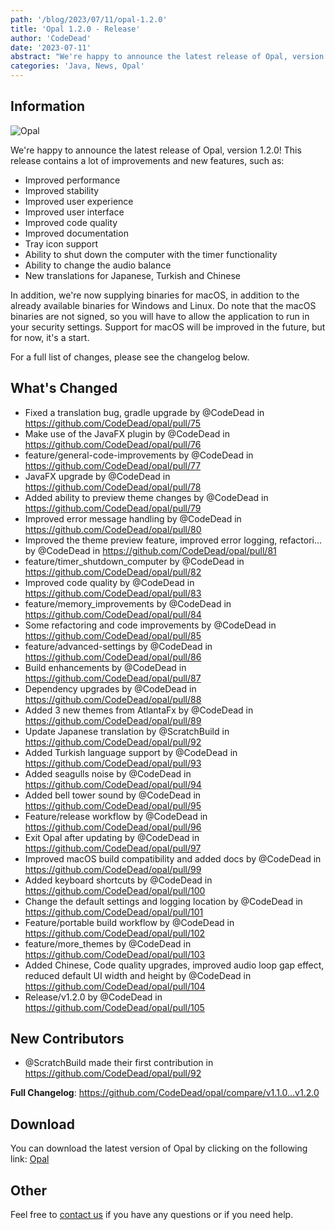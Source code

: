 ```yaml
---
path: '/blog/2023/07/11/opal-1.2.0'
title: 'Opal 1.2.0 - Release'
author: 'CodeDead'
date: '2023-07-11'
abstract: "We're happy to announce the latest release of Opal, version 1.2.0! This release contains a lot of improvements and new features..."
categories: 'Java, News, Opal'
---
```


## Information

![Opal](https://i.imgur.com/UAxfclq.png)

We're happy to announce the latest release of Opal, version 1.2.0! This release contains a lot of improvements and new features, such as:

- Improved performance
- Improved stability
- Improved user experience
- Improved user interface
- Improved code quality
- Improved documentation
- Tray icon support
- Ability to shut down the computer with the timer functionality
- Ability to change the audio balance
- New translations for Japanese, Turkish and Chinese

In addition, we're now supplying binaries for macOS, in addition to the already available binaries for Windows and Linux.
Do note that the macOS binaries are not signed, so you will have to allow the application to run in your security settings.
Support for macOS will be improved in the future, but for now, it's a start.

For a full list of changes, please see the changelog below.

## What's Changed

- Fixed a translation bug, gradle upgrade by @CodeDead in https://github.com/CodeDead/opal/pull/75
- Make use of the JavaFX plugin by @CodeDead in https://github.com/CodeDead/opal/pull/76
- feature/general-code-improvements by @CodeDead in https://github.com/CodeDead/opal/pull/77
- JavaFX upgrade by @CodeDead in https://github.com/CodeDead/opal/pull/78
- Added ability to preview theme changes by @CodeDead in https://github.com/CodeDead/opal/pull/79
- Improved error message handling by @CodeDead in https://github.com/CodeDead/opal/pull/80
- Improved the theme preview feature, improved error logging, refactori… by @CodeDead in https://github.com/CodeDead/opal/pull/81
- feature/timer_shutdown_computer by @CodeDead in https://github.com/CodeDead/opal/pull/82
- Improved code quality by @CodeDead in https://github.com/CodeDead/opal/pull/83
- feature/memory_improvements by @CodeDead in https://github.com/CodeDead/opal/pull/84
- Some refactoring and code improvements by @CodeDead in https://github.com/CodeDead/opal/pull/85
- feature/advanced-settings by @CodeDead in https://github.com/CodeDead/opal/pull/86
- Build enhancements by @CodeDead in https://github.com/CodeDead/opal/pull/87
- Dependency upgrades by @CodeDead in https://github.com/CodeDead/opal/pull/88
- Added 3 new themes from AtlantaFx by @CodeDead in https://github.com/CodeDead/opal/pull/89
- Update Japanese translation by @ScratchBuild in https://github.com/CodeDead/opal/pull/92
- Added Turkish language support by @CodeDead in https://github.com/CodeDead/opal/pull/93
- Added seagulls noise by @CodeDead in https://github.com/CodeDead/opal/pull/94
- Added bell tower sound by @CodeDead in https://github.com/CodeDead/opal/pull/95
- Feature/release workflow by @CodeDead in https://github.com/CodeDead/opal/pull/96
- Exit Opal after updating by @CodeDead in https://github.com/CodeDead/opal/pull/97
- Improved macOS build compatibility and added docs by @CodeDead in https://github.com/CodeDead/opal/pull/99
- Added keyboard shortcuts by @CodeDead in https://github.com/CodeDead/opal/pull/100
- Change the default settings and logging location by @CodeDead in https://github.com/CodeDead/opal/pull/101
- Feature/portable build workflow by @CodeDead in https://github.com/CodeDead/opal/pull/102
- feature/more_themes by @CodeDead in https://github.com/CodeDead/opal/pull/103
- Added Chinese, Code quality upgrades, improved audio loop gap effect, reduced default UI width and height by @CodeDead in https://github.com/CodeDead/opal/pull/104
- Release/v1.2.0 by @CodeDead in https://github.com/CodeDead/opal/pull/105

## New Contributors

- @ScratchBuild made their first contribution in https://github.com/CodeDead/opal/pull/92

**Full Changelog**: https://github.com/CodeDead/opal/compare/v1.1.0...v1.2.0

## Download

You can download the latest version of Opal by clicking on the following link:
[Opal](https://codedead.com/software/opal)

## Other

Feel free to [contact us](/contact) if you have any questions or if you need help.
